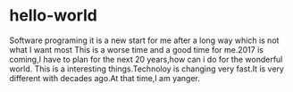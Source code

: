 # hello-world
Software programing it is a new start for me after a long way which is not what I want most
This is a worse time and a good time for me.2017 is coming,I have to plan for the next 20 years,how can i do for the wonderful world.
This is a interesting things.Technoloy is changing very fast.It is very different with decades ago.At that time,I am yanger.
